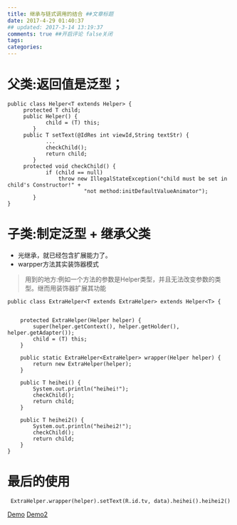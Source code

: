 ```yaml
---
title: 继承与链式调用的结合 ##文章标题
date: 2017-4-29 01:40:37
## updated: 2017-3-14 13:19:37
comments: true ##开启评论 false关闭
tags:
categories:
---
```


# 父类:返回值是泛型；

```
public class Helper<T extends Helper> {
     protected T child;
     public Helper() {
            child = (T) this;
        }
     public T setText(@IdRes int viewId,String textStr) {
            ...
            checkChild();
            return child;
        }
     protected void checkChild() {
            if (child == null)
                throw new IllegalStateException("child must be set in child's Constructor!" +
                        "not method:initDefaultValueAnimator");
        }
}
```

<!-- more -->

# 子类:制定泛型 + 继承父类

* 光继承，就已经包含扩展能力了。
* warpper方法其实装饰器模式
> 用到的地方:例如一个方法的参数是Helper类型，并且无法改变参数的类型。继而用装饰器扩展其功能

```
public class ExtraHelper<T extends ExtraHelper> extends Helper<T> {


    protected ExtraHelper(Helper helper) {
        super(helper.getContext(), helper.getHolder(), helper.getAdapter());
        child = (T) this;
    }

    public static ExtraHelper<ExtraHelper> wrapper(Helper helper) {
        return new ExtraHelper(helper);
    }

    public T heihei() {
        System.out.println("heihei!");
        checkChild();
        return child;
    }

    public T heihei2() {
        System.out.println("heihei2!");
        checkChild();
        return child;
    }
}

```

# 最后的使用

```
 ExtraHelper.wrapper(helper).setText(R.id.tv, data).heihei().heihei2()
```

[Demo](https://github.com/luhaoaimama1/ZAdapter3/blob/master/app/src/main/java/zone/com/zadapter3/helper/ExtraHelper.java)
[Demo2](https://github.com/luhaoaimama1/JavaZone/blob/master/JavaTest_Zone/src/gson%E5%AD%A6%E4%B9%A0%E4%B8%8E%E5%8F%8D%E5%B0%84/%E7%BB%A7%E6%89%BF%E6%B3%9B%E5%9E%8B%E7%A0%94%E7%A9%B6/Main.java)
